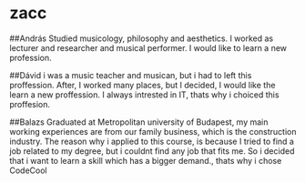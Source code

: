 # zacc

##András
Studied musicology, philosophy and aesthetics. I worked as lecturer and researcher and musical performer. I would like to learn a new profession.

##Dávid
 i was a music teacher and musican, but i had to left this proffession. After, I worked many places, but I decided, I would like the learn a new proffession. I always intrested in IT, thats why i choiced this proffesion.

##Balazs
 Graduated at Metropolitan university of Budapest, my main working experiences are from our family business, which is the construction industry. The reason why i applied to this course, is because I tried to find a job related to my degree, but i couldnt find any job that fits me. So i decided that i want to learn a skill which has a bigger demand., thats why i chose CodeCool
